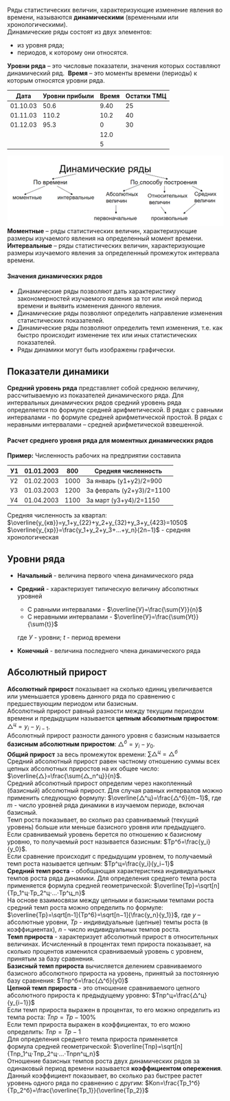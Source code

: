 Ряды статистических величин, характеризующие изменение явления во времени, называются **динамическими** (временными или хронологическими).  
Динамические ряды состоят из двух элементов:
- из уровня ряда;
- периодов, к которому они относятся.
  
**Уровни ряда** – это числовые показатели, значения которых составляют динамический ряд.  
**Время** – это моменты времени (периоды) к которым относятся уровни ряда.  

|Дата|Уровни прибыли|Время|Остатки ТМЦ|
|---|---|---|---|
|01.10.03|50.6|9.40|25|
|01.11.03|110.2|10.2|40|
|01.12.03|95.3|0|30|
|||12.0||
|||5||
  
![Динамические ряды](../Pictures/09_01.%20Динамические%20ряды.png)  
**Моментные** – ряды статистических величин, характеризующие размеры изучаемого явления на определенный момент времени.  
**Интервальные** – ряды статистических величин, характеризующие размеры изучаемого явления за определенный промежуток интервала времени.
#### Значения динамических рядов
- Динамические ряды позволяют дать характеристику закономерностей изучаемого явления за тот или иной период времени и выявить изменения данного явления.
- Динамические ряды позволяют определить направление изменения статистических показателей.
- Динамические ряды позволяют определить темп изменения, т.е. как быстро происходит изменение тех или иных статистических показателей. 
- Ряды динамики могут быть изображены графически.
## Показатели динамики
**Средний уровень ряда** представляет собой среднюю величину, рассчитываемую из показателей динамического ряда. Для интервальных динамических рядов средний уровень ряда определяется по формуле средней арифметической. В рядах с равными интервалами - по формуле средней арифметической простой. В рядах с неравными интервалами – средней арифметической взвешенной.
#### Расчет среднего уровня ряда для моментных динамических рядов
**Пример:** Численность рабочих на предприятии составила

|У1|01.01.2003|800|Средняя численность|
|---|---|---|---|
|У2|01.02.2003|1000|За январь (y1+y2)/2=900|
|У3|01.03.2003|1200|За февраль (y2+y3)/2=1100|
|У4|01.04.2003|1100|За март (y3+y4)/2=1150|
  
Средняя численность за квартал:  
$\overline{y_{кв}}=y_1+y_{22}+y_2+y_{32}+y_3+y_{423}=1050$  
$\overline{y_{хр}}=\frac{y_1+y_2+y_3+...+y_n}{2n−1}$ - средняя хронологическая
## Уровни ряда
- **Начальный** - величина первого члена динамического ряда
- **Средний** - характеризует типическую величину абсолютных уровней 
	- С равными интервалами - $\overline{У}=\frac{\sum{У}}{n}$ 
	- С неравными интервалами - $\overline{У}=\frac{\sum{Уt}}{\sum{t}}$  
	  
	где $У$ - уровни; $t$ - период времени
- **Конечный** - величина последнего члена динамического ряда
## Абсолютный прирост
**Абсолютный прирост** показывает на сколько единиц увеличивается или уменьшается уровень данного ряда по сравнению с предшествующим периодом или базисным.  
Абсолютный прирост равный разности между текущим периодом времени и предыдущим называется **цепным абсолютным приростом**: $△^ц=y_i−y_{i−1}$.  
Абсолютный прирост разности данного уровня с базисным называется **базисным абсолютным приростом**: $△^б=y_i−y_0$.  
**Общий прирост** за весь промежуток времени: $\sum{△^ц}=△^б$  
Средний абсолютный прирост равен частному отношению суммы всех цепных абсолютных приростов на их общее число: $\overline{△}=\frac{\sum{△_n^ц}}{n}$.  
Средний абсолютный прирост определим через накопленный (базисный) абсолютный прирост. Для случая равных интервалов можно применить следующую формулу: $\overline{△^ц}=\frac{△^б}{m−1}$, где $m$ - число уровней ряда динамики в изучаемом периоде, включая базисный.  
Темп роста показывает, во сколько раз сравниваемый (текущий уровень) больше или меньше базисного уровня или предыдущего.  
Если сравниваемый уровень берется по отношению к базисному уровню, то получаемый рост называется базисным: $Tp^б=\frac{y_i}{y_0}$.  
Если сравнение происходит с предыдущим уровнем, то получаемый темп роста называется цепным: $Tp^ц=\frac{y_i}{y_i−1}$  
**Средний темп роста** - обобщающая характеристика индивидуальных темпов роста ряда динамики. Для определения среднего темпа роста применяется формула средней геометрической: $\overline{Tp}=\sqrt[n]{Tp_1^ц⋅Tp_2^ц⋅...⋅Tp^ц_n}$  
На основе взаимосвязи между цепными и базисными темпами роста средний темп роста можно определить по формуле: $\overline{Tp}=\sqrt[n-1]{Tp^6}=\sqrt[n−1]{\frac{y_n}{y_1}}$, где $у$ – абсолютные уровни, $Tp$ - индивидуальные (цепные) темпы роста (в коэффициентах), $n$ - число индивидуальных темпов роста.  
**Темп прироста** - характеризует абсолютный прирост в относительных величинах. Исчисленный в процентах темп прироста показывает, на сколько процентов изменился сравниваемый уровень с уровнем, принятым за базу сравнения.  
**Базисный темп прироста** вычисляется делением сравниваемого базисного абсолютного прироста на уровень, принятый за постоянную базу сравнения: $Tnp^б=\frac{△^б}{y0}$  
**Цепной темп прироста** - это отношение сравниваемого цепного абсолютного прироста к предыдущему уровню: $Tnp^ц=\frac{△^ц}{y_{i−1}}$  
Если темп прироста выражен в процентах, то его можно определить из темпа роста: $Tnp=Tp−100\%$  
Если темп прироста выражен в коэффициентах, то его можно определить: $Tnp=Tp−1$  
Для определения среднего темпа прироста применяется формула средней геометрической: $\overline{Tnp}=\sqrt[n]{Tnp_1^ц⋅Tnp_2^ц⋅...⋅Tnpn^ц_n}$  
Отношение базисных темпов роста двух динамических рядов за одинаковый период времени называется **коэффициентом опережения**. Данный коэффициент показывает, во сколько раз быстрее растет уровень одного ряда по сравнению с другим: $Kon=\frac{Tp_1^б}{Tp_2^б}=\frac{\overline{Tp_1}}{\overline{Tp_2}}$